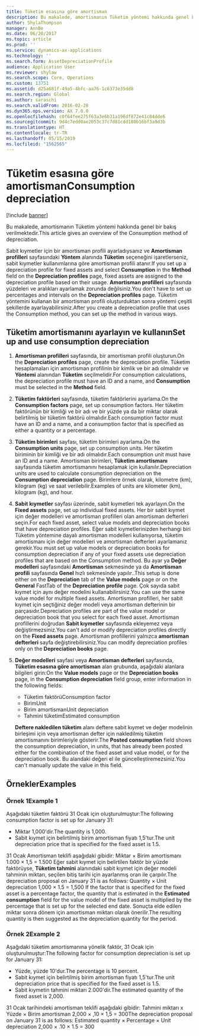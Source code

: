 ```yaml
---
title: Tüketim esasına göre amortisman
description: Bu makalede, amortismanın Tüketim yöntemi hakkında genel bir bakış verilmektedir.
author: ShylaThompson
manager: AnnBe
ms.date: 06/20/2017
ms.topic: article
ms.prod: ''
ms.service: dynamics-ax-applications
ms.technology: ''
ms.search.form: AssetDepreciationProfile
audience: Application User
ms.reviewer: shylaw
ms.search.scope: Core, Operations
ms.custom: 13751
ms.assetid: d25a681f-49a5-4bfc-aa76-1c6373e35dd8
ms.search.region: Global
ms.author: saraschi
ms.search.validFrom: 2016-02-28
ms.dyn365.ops.version: AX 7.0.0
ms.openlocfilehash: c0f64fee275f63a3e6b31a196df872e41c84dde6
ms.sourcegitcommit: 9d4c7edd0ae2053c37c7d81cdd180b16bf3a9d3b
ms.translationtype: HT
ms.contentlocale: tr-TR
ms.lasthandoff: 05/15/2019
ms.locfileid: "1562565"
---
```

# <a name="consumption-depreciation"></a><span data-ttu-id="bb40e-103">Tüketim esasına göre amortisman</span><span class="sxs-lookup"><span data-stu-id="bb40e-103">Consumption depreciation</span></span>

[!include [banner](../includes/banner.md)]

<span data-ttu-id="bb40e-104">Bu makalede, amortismanın Tüketim yöntemi hakkında genel bir bakış verilmektedir.</span><span class="sxs-lookup"><span data-stu-id="bb40e-104">This article gives an overview of the Consumption method of depreciation.</span></span>

<span data-ttu-id="bb40e-105">Sabit kıymetler için bir amortisman profili ayarladıysanız ve **Amortisman profilleri** sayfasındaki **Yöntem** alanında **Tüketim** seçeneğini işaretlerseniz, sabit kıymetler kullanımlarına göre amortisman profili atanır.</span><span class="sxs-lookup"><span data-stu-id="bb40e-105">If you set up a depreciation profile for fixed assets and select **Consumption** in the **Method** field on the **Depreciation profiles** page, fixed assets are assigned to the depreciation profile based on their usage.</span></span> <span data-ttu-id="bb40e-106">**Amortisman profilleri** sayfasında yüzdeleri ve aralıkları ayarlamak zorunda değilsiniz.</span><span class="sxs-lookup"><span data-stu-id="bb40e-106">You don't have to set up percentages and intervals on the **Depreciation profiles** page.</span></span> <span data-ttu-id="bb40e-107">Tüketim yöntemini kullanan bir amortisman profili oluşturduktan sonra yöntemi çeşitli şekillerde ayarlayabilirsiniz.</span><span class="sxs-lookup"><span data-stu-id="bb40e-107">After you create a depreciation profile that uses the Consumption method, you can set up the method in various ways.</span></span>

## <a name="set-up-and-use-consumption-depreciation"></a><span data-ttu-id="bb40e-108">Tüketim amortismanını ayarlayın ve kullanın</span><span class="sxs-lookup"><span data-stu-id="bb40e-108">Set up and use consumption depreciation</span></span>
1.  <span data-ttu-id="bb40e-109">**Amortisman profilleri** sayfasında, bir amortisman profili oluşturun.</span><span class="sxs-lookup"><span data-stu-id="bb40e-109">On the **Depreciation profiles** page, create the depreciation profile.</span></span> <span data-ttu-id="bb40e-110">Tüketim hesaplamaları için amortisman profilinin bir kimlik ve bir adı olmalıdır ve **Yöntemi** alanından **Tüketim** seçilmelidir.</span><span class="sxs-lookup"><span data-stu-id="bb40e-110">For consumption calculations, the depreciation profile must have an ID and a name, and **Consumption** must be selected in the **Method** field.</span></span>
2.  <span data-ttu-id="bb40e-111">**Tüketim faktörleri** sayfasında, tüketim faktörlerini ayarlama.</span><span class="sxs-lookup"><span data-stu-id="bb40e-111">On the **Consumption factors** page, set up consumption factors.</span></span> <span data-ttu-id="bb40e-112">Her tüketim faktörünün bir kimliği ve bir adı ve bir yüzde ya da bir miktar olarak belirtilmiş bir tüketim faktörü olmalıdır.</span><span class="sxs-lookup"><span data-stu-id="bb40e-112">Each consumption factor must have an ID and a name, and a consumption factor that is specified as either a quantity or a percentage.</span></span>
3.  <span data-ttu-id="bb40e-113">**Tüketim birimleri** sayfası, tüketim birimleri ayarlama.</span><span class="sxs-lookup"><span data-stu-id="bb40e-113">On the **Consumption units** page, set up consumption units.</span></span> <span data-ttu-id="bb40e-114">Her tüketim biriminin bir kimliği ve bir adı olmalıdır.</span><span class="sxs-lookup"><span data-stu-id="bb40e-114">Each consumption unit must have an ID and a name.</span></span> <span data-ttu-id="bb40e-115">Amortisman birimleri, **Tüketim amortismanı** sayfasında tüketim amortismanını hesaplamak için kullanılır.</span><span class="sxs-lookup"><span data-stu-id="bb40e-115">Depreciation units are used to calculate consumption depreciation on the **Consumption depreciation** page.</span></span> <span data-ttu-id="bb40e-116">Birimlere örnek olarak, kilometre (km), kilogram (kg) ve saat verilebilir.</span><span class="sxs-lookup"><span data-stu-id="bb40e-116">Examples of units are kilometer (km), kilogram (kg), and hour.</span></span>
4.  <span data-ttu-id="bb40e-117">**Sabit kıymetler** sayfası üzerinde, sabit kıymetleri tek ayarlayın.</span><span class="sxs-lookup"><span data-stu-id="bb40e-117">On the **Fixed assets** page, set up individual fixed assets.</span></span> <span data-ttu-id="bb40e-118">Her bir sabit kıymet için değer modelleri ve amortisman profilleri olan amortisman defterleri seçin.</span><span class="sxs-lookup"><span data-stu-id="bb40e-118">For each fixed asset, select value models and depreciation books that have depreciation profiles.</span></span> <span data-ttu-id="bb40e-119">Eğer sabit kıymetlerinizden herhangi biri Tüketim yöntemine dayalı amortisman modelleri kullanıyorsa, tüketim amortismanı için değer modelleri ve amortisman defterleri ayarlamanız gerekir.</span><span class="sxs-lookup"><span data-stu-id="bb40e-119">You must set up value models or depreciation books for consumption depreciation if any of your fixed assets use depreciation profiles that are based on the Consumption method.</span></span> <span data-ttu-id="bb40e-120">Bu ayar ya **Değer modelleri** sayfasındaki **Amortisman** sekmesinde ya da **Amortisman profili** sayfasında **Genel** hızlı sekmesinde yapılır..</span><span class="sxs-lookup"><span data-stu-id="bb40e-120">This setup is done either on the **Depreciation** tab of the **Value models** page or on the **General** FastTab of the **Depreciation profile** page.</span></span> <span data-ttu-id="bb40e-121">Çok sayıda sabit kıymet için aynı değer modelini kullanabilirsiniz.</span><span class="sxs-lookup"><span data-stu-id="bb40e-121">You can use the same value model for multiple fixed assets.</span></span> <span data-ttu-id="bb40e-122">Amortisman profilleri, her sabit kıymet için seçtiğiniz değer modeli veya amortisman defterinin bir parçasıdır.</span><span class="sxs-lookup"><span data-stu-id="bb40e-122">Depreciation profiles are part of the value model or depreciation book that you select for each fixed asset.</span></span> <span data-ttu-id="bb40e-123">Amortisman profillerini doğrudan **Sabit kıymetler** sayfasında ekleyemez veya değiştirmezsiniz.</span><span class="sxs-lookup"><span data-stu-id="bb40e-123">You can't add or modify depreciation profiles directly on the **Fixed assets** page.</span></span> <span data-ttu-id="bb40e-124">Amortisman profillerini yalnızca **amortisman defterleri** sayfa değiştirebilirsiniz.</span><span class="sxs-lookup"><span data-stu-id="bb40e-124">You can modify depreciation profiles only on the **Depreciation books** page.</span></span>
5.  <span data-ttu-id="bb40e-125">**Değer modelleri** sayfasi veya **Amortisman defterleri** sayfasında, **Tüketim esasına göre amortisman** alan grubunda, aşağıdaki alanlara bilgileri girin:</span><span class="sxs-lookup"><span data-stu-id="bb40e-125">On the **Value models** page or the **Depreciation books** page, in the **Consumption depreciation** field group, enter information in the following fields:</span></span>
    -   <span data-ttu-id="bb40e-126">Tüketim faktörü</span><span class="sxs-lookup"><span data-stu-id="bb40e-126">Consumption factor</span></span>
    -   <span data-ttu-id="bb40e-127">Birim</span><span class="sxs-lookup"><span data-stu-id="bb40e-127">Unit</span></span>
    -   <span data-ttu-id="bb40e-128">Birim amortisman</span><span class="sxs-lookup"><span data-stu-id="bb40e-128">Unit depreciation</span></span>
    -   <span data-ttu-id="bb40e-129">Tahmini tüketim</span><span class="sxs-lookup"><span data-stu-id="bb40e-129">Estimated consumption</span></span>

    <span data-ttu-id="bb40e-130">**Deftere nakledilen tüketim** alanı deftere sabit kıymet ve değer modelinin birleşimi için veya amortisman defter için nakledilmiş tüketim amortismanını birimleriyle gösterir.</span><span class="sxs-lookup"><span data-stu-id="bb40e-130">The **Posted consumption** field shows the consumption depreciation, in units, that has already been posted either for the combination of the fixed asset and value model, or for the depreciation book.</span></span> <span data-ttu-id="bb40e-131">Bu alandaki değeri el ile güncelleştiremezsiniz.</span><span class="sxs-lookup"><span data-stu-id="bb40e-131">You can't manually update the value in this field.</span></span>

## <a name="examples"></a><span data-ttu-id="bb40e-132">Örnekler</span><span class="sxs-lookup"><span data-stu-id="bb40e-132">Examples</span></span>
### <a name="example-1"></a><span data-ttu-id="bb40e-133">Örnek 1</span><span class="sxs-lookup"><span data-stu-id="bb40e-133">Example 1</span></span>

<span data-ttu-id="bb40e-134">Aşağıdaki tüketim faktörü 31 Ocak için oluşturulmuştur:</span><span class="sxs-lookup"><span data-stu-id="bb40e-134">The following consumption factor is set up for January 31:</span></span>

-   <span data-ttu-id="bb40e-135">Miktar 1,000'dir.</span><span class="sxs-lookup"><span data-stu-id="bb40e-135">The quantity is 1,000.</span></span>
-   <span data-ttu-id="bb40e-136">Sabit kıymet için belirtilmiş birim amortisman fiyatı 1,5'tur.</span><span class="sxs-lookup"><span data-stu-id="bb40e-136">The unit depreciation price that is specified for the fixed asset is 1.5.</span></span>

<span data-ttu-id="bb40e-137">31 Ocak Amortisman teklifi aşağıdaki gibidir: Miktar × Birim amortismanı 1.000 × 1,5 = 1.500 Eğer sabit kıymet için belirtilen faktör bir yüzde faktörüyse, **Tüketim tahmini** alanındaki sabit kıymet için değer modeli tahminin miktarı, seçilen bitiş tarihi için ayarlanmış oran ile çarpılır.</span><span class="sxs-lookup"><span data-stu-id="bb40e-137">The depreciation proposal on January 31 is as follows: Quantity × Unit depreciation 1,000 × 1.5 = 1,500 If the factor that is specified for the fixed asset is a percentage factor, the quantity that is estimated in the **Estimated consumption** field for the value model of the fixed asset is multiplied by the percentage that is set up for the selected end date.</span></span> <span data-ttu-id="bb40e-138">Sonuçta elde edilen miktar sonra dönem için amortisman miktarı olarak önerilir.</span><span class="sxs-lookup"><span data-stu-id="bb40e-138">The resulting quantity is then suggested as the depreciation quantity for the period.</span></span>

### <a name="example-2"></a><span data-ttu-id="bb40e-139">Örnek 2</span><span class="sxs-lookup"><span data-stu-id="bb40e-139">Example 2</span></span>

<span data-ttu-id="bb40e-140">Aşağıdaki tüketim amortismanına yönelik faktör, 31 Ocak için oluşturulmuştur:</span><span class="sxs-lookup"><span data-stu-id="bb40e-140">The following factor for consumption depreciation is set up for January 31:</span></span>

-   <span data-ttu-id="bb40e-141">Yüzde, yüzde 10'dur.</span><span class="sxs-lookup"><span data-stu-id="bb40e-141">The percentage is 10 percent.</span></span>
-   <span data-ttu-id="bb40e-142">Sabit kıymet için belirtilmiş birim amortisman fiyatı 1,5'tur.</span><span class="sxs-lookup"><span data-stu-id="bb40e-142">The unit depreciation price that is specified for the fixed asset is 1.5.</span></span>
-   <span data-ttu-id="bb40e-143">Sabit kıymetin tahmini miktarı 2.000'dir.</span><span class="sxs-lookup"><span data-stu-id="bb40e-143">The estimated quantity of the fixed asset is 2,000.</span></span>

<span data-ttu-id="bb40e-144">31 Ocak tarihindeki amortisman teklifi aşağıdaki gibidir: Tahmini miktarı x Yüzde × Birim amortisman 2,000 × ,10 × 1,5 = 300</span><span class="sxs-lookup"><span data-stu-id="bb40e-144">The depreciation proposal on January 31 is as follows: Estimated quantity × Percentage × Unit depreciation 2,000 × .10 × 1.5 = 300</span></span>



